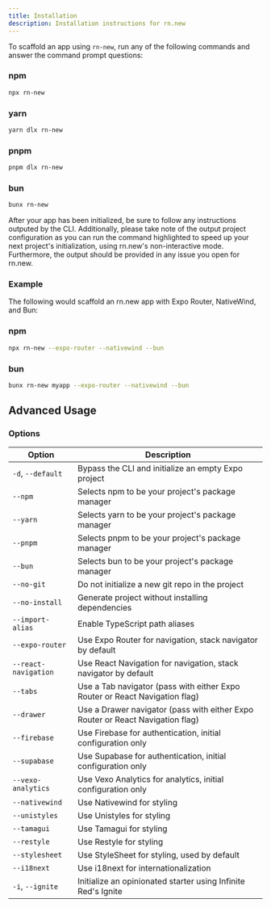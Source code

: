```yaml
---
title: Installation
description: Installation instructions for rn.new
---
```


To scaffold an app using `rn-new`, run any of the following commands and answer the command prompt questions:

### npm

```bash
npx rn-new
```

### yarn

```bash
yarn dlx rn-new
```

### pnpm

```bash
pnpm dlx rn-new
```

### bun

```bash
bunx rn-new
```

After your app has been initialized, be sure to follow any instructions outputed by the CLI. Additionally, please take note of the output project configuration as you can run the command highlighted to speed up your next project's initialization, using rn.new's non-interactive mode. Furthermore, the output should be provided in any issue you open for rn.new.

### Example

The following would scaffold an rn.new app with Expo Router, NativeWind, and Bun:

### npm

```bash
npx rn-new --expo-router --nativewind --bun
```

### bun

```bash
bunx rn-new myapp --expo-router --nativewind --bun
```

## Advanced Usage

### Options

| Option               | Description                                                                    |
| -------------------- | ------------------------------------------------------------------------------ |
| `-d`, `--default`    | Bypass the CLI and initialize an empty Expo project                            |
| `--npm`              | Selects npm to be your project's package manager                               |
| `--yarn`             | Selects yarn to be your project's package manager                              |
| `--pnpm`             | Selects pnpm to be your project's package manager                              |
| `--bun`              | Selects bun to be your project's package manager                               |
| `--no-git`           | Do not initialize a new git repo in the project                                |
| `--no-install`       | Generate project without installing dependencies                               |
| `--import-alias`     | Enable TypeScript path aliases                                                 |
| `--expo-router`      | Use Expo Router for navigation, stack navigator by default                     |
| `--react-navigation` | Use React Navigation for navigation, stack navigator by default                |
| `--tabs`             | Use a Tab navigator (pass with either Expo Router or React Navigation flag)    |
| `--drawer`           | Use a Drawer navigator (pass with either Expo Router or React Navigation flag) |
| `--firebase`         | Use Firebase for authentication, initial configuration only                    |
| `--supabase`         | Use Supabase for authentication, initial configuration only                    |
| `--vexo-analytics`   | Use Vexo Analytics for analytics, initial configuration only                   |
| `--nativewind`       | Use Nativewind for styling                                                     |
| `--unistyles`        | Use Unistyles for styling                                                      |
| `--tamagui`          | Use Tamagui for styling                                                        |
| `--restyle`          | Use Restyle for styling                                                        |
| `--stylesheet`       | Use StyleSheet for styling, used by default                                    |
| `--i18next`          | Use i18next for internationalization                                           |
| `-i`, `--ignite`     | Initialize an opinionated starter using Infinite Red's Ignite                  |
